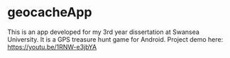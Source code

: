 # geocacheApp
This is an app developed for my 3rd year dissertation at Swansea University.  It is a GPS treasure hunt game for Android.
Project demo here: https://youtu.be/1RNW-e3jbYA
